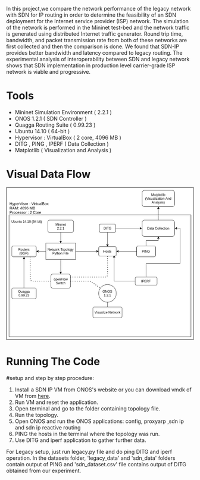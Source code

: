 In this project,we  compare the network performance of the legacy network with SDN for IP routing in order to determine the feasibility of an SDN deployment for the Internet service provider (ISP) network. The simulation of the network is performed in the Mininet test-bed and the network traffic is generated using distributed Internet traffic generator. Round trip time, bandwidth, and packet transmission rate from both of these networks are first collected and then the comparison is done. We found that SDN-IP provides better bandwidth and latency compared to legacy routing. The experimental analysis of interoperability between SDN and legacy network shows that SDN implementation in production level carrier-grade ISP network is viable and progressive.

# Tools
* Mininet Simulation Environment ( 2.2.1 )
* ONOS 1.2.1 ( SDN Controller )
* Quagga Routing Suite ( 0.99.23 )
* Ubuntu 14.10 ( 64-bit )
* Hypervisor : VirtualBox ( 2 core, 4096 MB )
* DITG , PING , IPERF ( Data Collection )
* Matplotlib ( Visualization and Analysis )

# Visual Data Flow
![Data Flow](/images/paper_images/data_flow.png)



# Running The Code

#setup and step by step procedure:
1. Install a SDN IP VM from ONOS's website or you can download vmdk of VM from [here](https://drive.google.com/file/d/194_LlT3n8h-gXN5aC62JhaZtrR1yqoNG/view?fbclid=IwAR3wXKNCYl9d7eTTY8YgbxlAwaFcYcvBYmcpbj0qfCtHBHq28jXjv5V-KtU).
2. Run VM and reset the application.
3. Open terminal and go to the folder containing topology file.
4. Run the topology.
5. Open ONOS and run the ONOS applications: config, proxyarp ,sdn ip and sdn ip reactive routing
6. PING the hosts in the terminal where the topology was run.
7.  Use DITG and iperf application to gather further data.

For Legacy setup, just run legacy.py file and do ping DITG and iperf operation.
In the datasets folder, 'legacy_data' and 'sdn_data' folders contain output of PING and 
'sdn_dataset.csv' file contains output of DITG obtained from our experiment.
